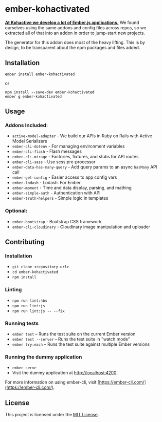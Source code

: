 ember-kohactivated
==============================================================================

**[At Kohactive we develop a lot of Ember.js applications.](https://kohactive.com)** We found ourselves using the same addons and config files across repos, so we extracted all of that into an addon in order to jump-start new projects.

The generator for this addon does most of the heavy lifting. This is by design, to be transparent about the npm packages and files added.

Installation
------------------------------------------------------------------------------

```
ember install ember-kohactivated
```

or

```
npm install --save-dev ember-kohactivated
ember g ember-kohactivated
```


Usage
------------------------------------------------------------------------------

### Addons Included:

- `active-model-adapter` - We build our APIs in Ruby on Rails with Active Model Serializers
- `ember-cli-dotenv` - For managing environment variables
- `ember-cli-flash` - Flash messages
- `ember-cli-mirage` - Factories, fixtures, and stubs for API routes
- `ember-cli-sass` - Use scss pre-processor
- `ember-data-has-many-query` - Add query params to an async `hasMany` API call
- `ember-get-config` - Easier access to app config vars
- `ember-lodash` - Lodash. For Ember.
- `ember-moment` - Time and data display, parsing, and mathing
- `ember-simple-auth` - Authentication with API
- `ember-truth-helpers` - Simple logic in templates

### Optional:

- `ember-bootstrap` - Bootstrap CSS framework
- `ember-cli-cloudinary` - Cloudinary image manipulation and uploader


Contributing
------------------------------------------------------------------------------

### Installation

* `git clone <repository-url>`
* `cd ember-kohactivated`
* `npm install`

### Linting

* `npm run lint:hbs`
* `npm run lint:js`
* `npm run lint:js -- --fix`

### Running tests

* `ember test` – Runs the test suite on the current Ember version
* `ember test --server` – Runs the test suite in "watch mode"
* `ember try:each` – Runs the test suite against multiple Ember versions

### Running the dummy application

* `ember serve`
* Visit the dummy application at [http://localhost:4200](http://localhost:4200).

For more information on using ember-cli, visit [https://ember-cli.com/](https://ember-cli.com/).

License
------------------------------------------------------------------------------

This project is licensed under the [MIT License](LICENSE.md).
